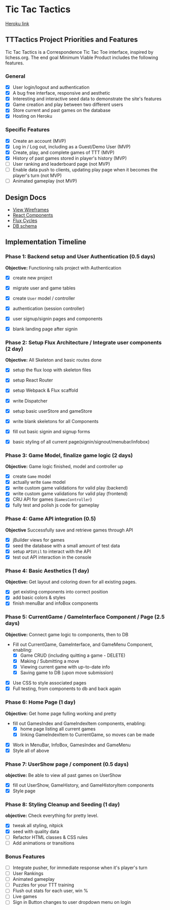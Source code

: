 # Tic Tac Tactics

[Heroku link][heroku]

[heroku]: https://tic-tac-tactics.herokuapp.com/#/


## TTTactics Project Priorities and Features

Tic Tac Tactics is a Correspondence Tic Tac Toe interface, inspired by lichess.org. The end goal
Minimum Viable Product includes the following features.

<!-- This is a Markdown checklist. Use it to keep track of your
progress. Put an x between the brackets for a checkmark: [x] -->
### General

- [X] User login/logout and authentication
- [X] A bug free interface, responsive and aesthetic
- [X] Interesting and interactive seed data to demonstrate the site's features
- [X] Game creation and play between two different users
- [X] Store current and past games on the database
- [X] Hosting on Heroku

### Specific Features

- [X] Create an account (MVP)
- [X] Log in / Log out, including as a Guest/Demo User (MVP)
- [X] Create, play, and complete games of TTT (MVP)
- [X] History of past games stored in player's history (MVP)
- [ ] User ranking and leaderboard page (not MVP)
- [ ] Enable data push to clients, updating play page when it becomes
the player's turn (not MVP)
- [ ] Animated gameplay (not MVP)

## Design Docs
* [View Wireframes][viewwireframes]
* [React Components][components]
* [Flux Cycles][flux-cycles]
* [DB schema][schema]

[viewwireframes]: ./docs/viewwireframes.md
[components]: ./docs/components.md
[flux-cycles]: ./docs/flux-cycles.md
[schema]: ./docs/schema.md

## Implementation Timeline

### Phase 1: Backend setup and User Authentication (0.5 days)

**Objective:** Functioning rails project with Authentication

- [x] create new project
- [x] migrate user and game tables
- [x] create `User` model / controller
- [x] authentication (session controller)
- [x] user signup/signin pages and components
- [x] blank landing page after signin


### Phase 2: Setup Flux Architecture / Integrate user components (2 day)

**Objective:** All Skeleton and basic routes done

- [x] setup the flux loop with skeleton files
- [x] setup React Router
- [x] setup Webpack & Flux scaffold
- [x] write Dispatcher
- [x] setup basic userStore and gameStore
- [x] write blank skeletons for all Components
- [x] fill out basic signin and signup forms
- [x] basic styling of all current page(signin/signout/menubar/infobox)



### Phase 3: Game Model, finalize game logic (2 days)

  **Objective:** Game logic finished, model and controller up

  - [x] create `Game` model
  - [X] actually write `Game` model
  - [X] write custom game validations for valid play (backend)
  - [X] write custom game validations for valid play (frontend)
  - [X] CRU API for games (`GamesController`)
  - [X] fully test and polish js code for gameplay

### Phase 4: Game API integration (0.5)

**Objective** Successfully save and retrieve games through API

  - [X] jBuilder views for games
  - [X] seed the database with a small amount of test data
  - [X] setup `APIUtil` to interact with the API
  - [X] test out API interaction in the console

### Phase 4: Basic Aesthetics (1 day)

**Objective:** Get layout and coloring down for all existing pages.

- [X] get existing components into correct position
- [X] add basic colors & styles
- [X] finish menuBar and infoBox components

### Phase 5: CurrentGame / GameInterface Component / Page (2.5 days)

**Objective:** Connect game logic to components, then to DB

- Fill out CurrentGame, GameInterface, and GameMenu Component, enabling:
  - [X] Game CRUD (including quitting a game - DELETE)
  - [X] Making / Submitting a move
  - [X] Viewing current game with up-to-date info
  - [X] Saving game to DB (upon move submission)
- [X] Use CSS to style associated pages
- [X] Full testing, from components to db and back again

### Phase 6: Home Page (1 day)

**Objective:** Get home page fulling working and pretty

- fill out GamesIndex and GameIndexItem components, enabling:
  - [X] home page listing all current games
  - [X] linking GameIndexItem to CurrentGame, so moves can be made
- [X] Work in MenuBar, InfoBox, GamesIndex and GameMenu
- [X] Style all of above

### Phase 7: UserShow page / component (0.5 days)

**objective:** Be able to view all past games on UserShow

- [X] fill out UserShow, GameHistory, and GameHistoryItem components
- [X] Style page

### Phase 8: Styling Cleanup and Seeding (1 day)

**objective:** Check everything for pretty level.

- [X] tweak all styling, nitpick
- [X] seed with quality data
- [ ] Refactor HTML classes & CSS rules
- [ ] Add animations or transitions

### Bonus Features
- [ ] Integrate pusher, for immediate response when it's player's turn
- [ ] User Rankings
- [ ] Animated gameplay
- [ ] Puzzles for your TTT training
- [ ] Flush out stats for each user, win %
- [ ] Live games
- [ ] Sign in Button changes to user dropdown menu on login
